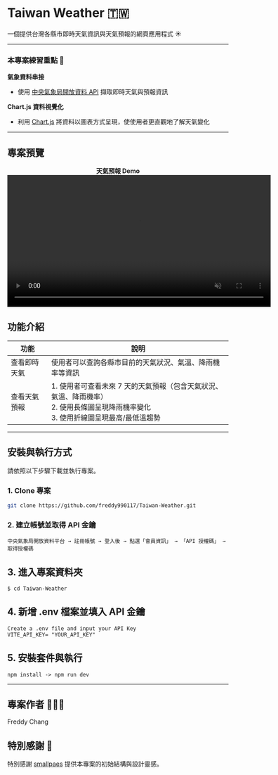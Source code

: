 # Taiwan Weather 🇹🇼

一個提供台灣各縣市即時天氣資訊與天氣預報的網頁應用程式 ☀️

---

### 本專案練習重點 🚩

**氣象資料串接**

- 使用 [中央氣象局開放資料 API](https://opendata.cwa.gov.tw/dist/opendata-swagger.html#/) 擷取即時天氣與預報資訊

**Chart.js 資料視覺化**

- 利用 [Chart.js](https://www.chartjs.org/) 將資料以圖表方式呈現，使使用者更直觀地了解天氣變化

---

## 專案預覽
<p align="center">
  <strong>天氣預報 Demo</strong><br/>
  <video src="https://i.imgur.com/pBeCJET.mp4" width="600" autoplay loop muted></video>
</p>


## 功能介紹

| 功能         | 說明                                                                                                                                    |
| ------------ | --------------------------------------------------------------------------------------------------------------------------------------- |
| 查看即時天氣 | 使用者可以查詢各縣市目前的天氣狀況、氣溫、降雨機率等資訊                                                                                |
| 查看天氣預報 | 1. 使用者可查看未來 7 天的天氣預報（包含天氣狀況、氣溫、降雨機率）<br>2. 使用長條圖呈現降雨機率變化<br>3. 使用折線圖呈現最高/最低溫趨勢 |

---

## 安裝與執行方式

請依照以下步驟下載並執行專案。

### 1. Clone 專案

```bash
git clone https://github.com/freddy990117/Taiwan-Weather.git
```

### 2. 建立帳號並取得 API 金鑰

```
中央氣象局開放資料平台 → 註冊帳號 → 登入後 → 點選「會員資訊」 → 「API 授權碼」 → 取得授權碼
```

## 3. 進入專案資料夾

```
$ cd Taiwan-Weather
```

## 4. 新增 .env 檔案並填入 API 金鑰

```
Create a .env file and input your API Key
VITE_API_KEY= "YOUR_API_KEY"
```

## 5. 安裝套件與執行

```
npm install -> npm run dev
```

---

## 專案作者 🙋🏻‍♂️

Freddy Chang

## 特別感謝 🙏

特別感謝 [smallpaes](https://github.com/smallpaes) 提供本專案的初始結構與設計靈感。
